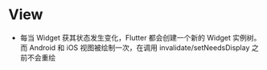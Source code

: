 # View

- 每当 Widget 获其状态发生变化，Flutter 都会创建一个新的 Widget 实例树。而 Android 和 iOS 视图被绘制一次，在调用 invalidate/setNeedsDisplay 之前不会重绘